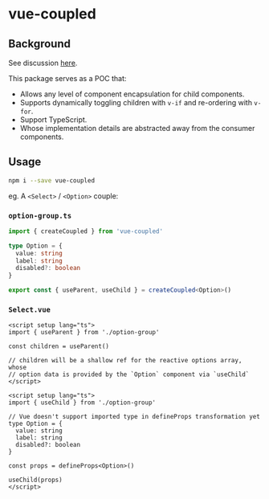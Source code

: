 # vue-coupled

## Background

See discussion [here](https://gist.github.com/Justineo/3aeb40baff4341b218980dc6318bae17).

This package serves as a POC that:

- Allows any level of component encapsulation for child components.
- Supports dynamically toggling children with `v-if` and re-ordering with `v-for`.
- Support TypeScript.
- Whose implementation details are abstracted away from the consumer components.

## Usage

```sh
npm i --save vue-coupled
```

eg. A `<Select>` / `<Option>` couple:

### `option-group.ts`

```ts
import { createCoupled } from 'vue-coupled'

type Option = {
  value: string
  label: string
  disabled?: boolean
}

export const { useParent, useChild } = createCoupled<Option>()
```

### `Select.vue`

```vue
<script setup lang="ts">
import { useParent } from './option-group'

const children = useParent()

// children will be a shallow ref for the reactive options array, whose
// option data is provided by the `Option` component via `useChild`
</script>
```

```vue
<script setup lang="ts">
import { useChild } from './option-group'

// Vue doesn't support imported type in defineProps transformation yet
type Option = {
  value: string
  label: string
  disabled?: boolean
}

const props = defineProps<Option>()

useChild(props)
</script>
```
